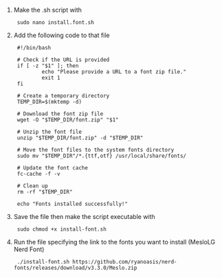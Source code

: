 1. Make the .sh script with

        sudo nano install.font.sh

3. Add the following code to that file

        #!/bin/bash

        # Check if the URL is provided
        if [ -z "$1" ]; then
                echo "Please provide a URL to a font zip file."
                exit 1
        fi

        # Create a temporary directory
        TEMP_DIR=$(mktemp -d)

        # Download the font zip file
        wget -O "$TEMP_DIR/font.zip" "$1"

        # Unzip the font file
        unzip "$TEMP_DIR/font.zip" -d "$TEMP_DIR"

        # Move the font files to the system fonts directory
        sudo mv "$TEMP_DIR"/*.{ttf,otf} /usr/local/share/fonts/

        # Update the font cache
        fc-cache -f -v

        # Clean up
        rm -rf "$TEMP_DIR"

        echo "Fonts installed successfully!"

4. Save the file then make the script executable with
   
        sudo chmod +x install-font.sh

7. Run the file specifying the link to the fonts you want to install (MesloLG Nerd Font)

        ./install-font.sh https://github.com/ryanoasis/nerd-fonts/releases/download/v3.3.0/Meslo.zip
